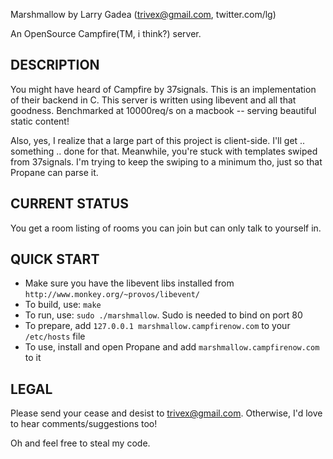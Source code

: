 Marshmallow by Larry Gadea (trivex@gmail.com, twitter.com/lg)

An OpenSource Campfire(TM, i think?) server.


DESCRIPTION
-----------

You might have heard of Campfire by 37signals. This is an implementation of
their backend in C. This server is written using libevent and all that goodness.
Benchmarked at 10000req/s on a macbook -- serving beautiful static content!

Also, yes, I realize that a large part of this project is client-side. I'll
get .. something .. done for that. Meanwhile, you're stuck with templates
swiped from 37signals. I'm trying to keep the swiping to a minimum tho, just so 
that Propane can parse it.


CURRENT STATUS
--------------

You get a room listing of rooms you can join but can only talk to yourself in.


QUICK START
-----------

- Make sure you have the libevent libs installed from `http://www.monkey.org/~provos/libevent/`
- To build, use: `make`
- To run, use: `sudo ./marshmallow`. Sudo is needed to bind on port 80
- To prepare, add `127.0.0.1 marshmallow.campfirenow.com` to your `/etc/hosts` file
- To use, install and open Propane and add `marshmallow.campfirenow.com` to it


LEGAL
-----

Please send your cease and desist to trivex@gmail.com. Otherwise, I'd love
to hear comments/suggestions too!

Oh and feel free to steal my code.